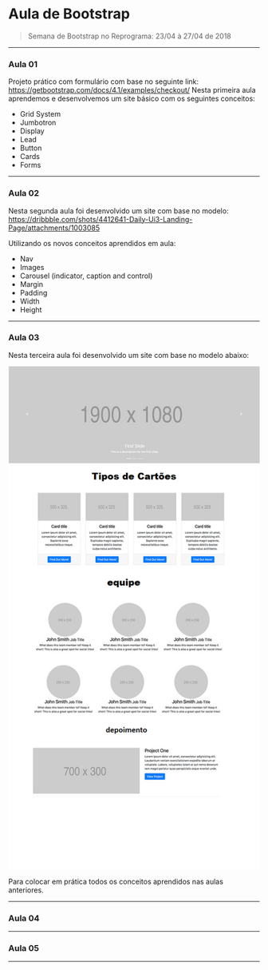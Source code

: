 # Aula de Bootstrap

> Semana de Bootstrap no Reprograma: 23/04 à 27/04 de 2018

---

### Aula 01 

Projeto prático com formulário com base no seguinte link: https://getbootstrap.com/docs/4.1/examples/checkout/
Nesta primeira aula aprendemos e desenvolvemos um site básico com os seguintes conceitos:

- Grid System 
- Jumbotron
- Display
- Lead
- Button
- Cards
- Forms

---

### Aula 02

Nesta segunda aula foi desenvolvido um site com base no modelo: https://dribbble.com/shots/4412641-Daily-Ui3-Landing-Page/attachments/1003085

Utilizando os novos conceitos aprendidos em aula:

- Nav
- Images
- Carousel (indicator, caption and control)
- Margin 
- Padding
- Width
- Height

---

### Aula 03

Nesta terceira aula foi desenvolvido um site com base no modelo abaixo:

![Layout da aula 03](https://github.com/lprimante/aula-bootstrap/blob/master/03/img/layout_aula_03.png)

Para colocar em prática todos os conceitos aprendidos nas aulas anteriores. 

---

### Aula 04

---

### Aula 05

---



